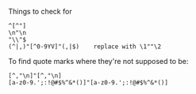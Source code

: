 Things to check for

```
^[^"]
\n"\n
"\\"$
(^|,)"[^0-9YV]"(,|$)    replace with \1""\2
```

To find quote marks where they're not supposed to be:
```
[^,"\n]"[^,"\n]
[a-z0-9.';:!@#$%^&*()]"[a-z0-9.';:!@#$%^&*()]
```
